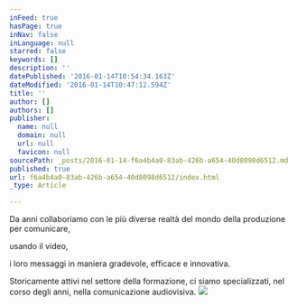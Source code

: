 ```yaml
---
inFeed: true
hasPage: true
inNav: false
inLanguage: null
starred: false
keywords: []
description: ''
datePublished: '2016-01-14T10:54:34.163Z'
dateModified: '2016-01-14T10:47:12.594Z'
title: ''
author: []
authors: []
publisher:
  name: null
  domain: null
  url: null
  favicon: null
sourcePath: _posts/2016-01-14-f6a4b4a0-83ab-426b-a654-40d8098d6512.md
published: true
url: f6a4b4a0-83ab-426b-a654-40d8098d6512/index.html
_type: Article

---
```

Da anni collaboriamo con le più diverse realtà del mondo della produzione per comunicare,

usando il video,

i loro messaggi in maniera gradevole, efficace e innovativa.

Storicamente attivi nel settore della formazione, ci siamo specializzati, nel corso degli anni, nella comunicazione audiovisiva.
![](https://the-grid-user-content.s3-us-west-2.amazonaws.com/1915bcdf-cdcb-4a30-b72e-765a55fe4335.jpg)